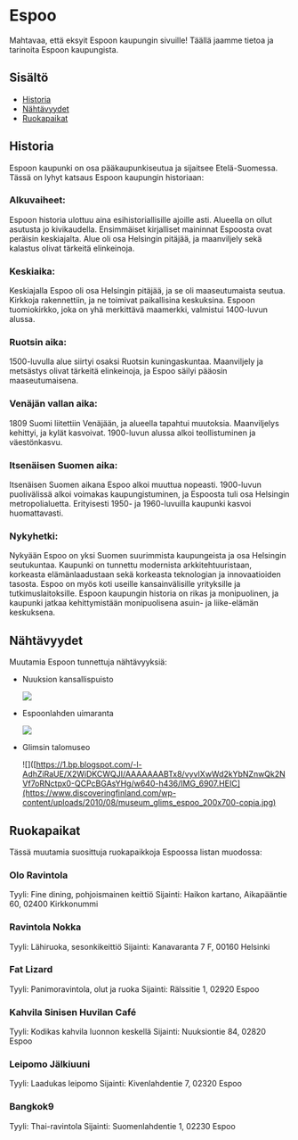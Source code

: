# Espoo

Mahtavaa, että eksyit Espoon kaupungin sivuille! Täällä jaamme tietoa ja tarinoita Espoon kaupungista.

## Sisältö

- [Historia](#historia)
- [Nähtävyydet](#nähtävyydet)
- [Ruokapaikat](#ruokapaikat)

## Historia

Espoon kaupunki on osa pääkaupunkiseutua ja sijaitsee Etelä-Suomessa. Tässä on lyhyt katsaus Espoon kaupungin historiaan:

### Alkuvaiheet:
Espoon historia ulottuu aina esihistoriallisille ajoille asti. Alueella on ollut asutusta jo kivikaudella. Ensimmäiset kirjalliset maininnat Espoosta ovat peräisin keskiajalta. Alue oli osa Helsingin pitäjää, ja maanviljely sekä kalastus olivat tärkeitä elinkeinoja.

### Keskiaika:
Keskiajalla Espoo oli osa Helsingin pitäjää, ja se oli maaseutumaista seutua. Kirkkoja rakennettiin, ja ne toimivat paikallisina keskuksina. Espoon tuomiokirkko, joka on yhä merkittävä maamerkki, valmistui 1400-luvun alussa.

### Ruotsin aika:
1500-luvulla alue siirtyi osaksi Ruotsin kuningaskuntaa. Maanviljely ja metsästys olivat tärkeitä elinkeinoja, ja Espoo säilyi pääosin maaseutumaisena. 
### Venäjän vallan aika:
1809 Suomi liitettiin Venäjään, ja alueella tapahtui muutoksia. Maanviljelys kehittyi, ja kylät kasvoivat. 1900-luvun alussa alkoi teollistuminen ja väestönkasvu.

### Itsenäisen Suomen aika:
Itsenäisen Suomen aikana Espoo alkoi muuttua nopeasti. 1900-luvun puolivälissä alkoi voimakas kaupungistuminen, ja Espoosta tuli osa Helsingin metropolialuetta. Erityisesti 1950- ja 1960-luvuilla kaupunki kasvoi huomattavasti.

### Nykyhetki:
Nykyään Espoo on yksi Suomen suurimmista kaupungeista ja osa Helsingin seutukuntaa. Kaupunki on tunnettu modernista arkkitehtuuristaan, korkeasta elämänlaadustaan sekä korkeasta teknologian ja innovaatioiden tasosta. Espoo on myös koti useille kansainvälisille yrityksille ja tutkimuslaitoksille. Espoon kaupungin historia on rikas ja monipuolinen, ja kaupunki jatkaa kehittymistään monipuolisena asuin- ja liike-elämän keskuksena.

## Nähtävyydet

Muutamia Espoon tunnettuja nähtävyyksiä:

- Nuuksion kansallispuisto
  
  ![](https://52438878c5.clvaw-cdnwnd.com/2151ed1951bed54e23fc52baa4091dcf/200000109-979b9979bd/narahari-k-r-r0aq9pYIadI-unsplash.webp?ph=52438878c5)
- Espoonlahden uimaranta

  ![](https://www.hagerlund.net/sites/default/files/images/uimarannat/Espoo/matinlahti/matinkylan_uimaranta_1.jpg)
- Glimsin talomuseo

  ![]([https://1.bp.blogspot.com/-l-AdhZiRaUE/X2WiDKCWQJI/AAAAAAABTx8/vyvIXwWd2kYbNZnwQk2NVf7oRNctpx0-QCPcBGAsYHg/w640-h436/IMG_6907.HEIC](https://www.discoveringfinland.com/wp-content/uploads/2010/08/museum_glims_espoo_200x700-copia.jpg)

## Ruokapaikat

Tässä muutamia suosittuja ruokapaikkoja Espoossa listan muodossa:

### Olo Ravintola

Tyyli: Fine dining, pohjoismainen keittiö
Sijainti: Haikon kartano, Aikapääntie 60, 02400 Kirkkonummi
### Ravintola Nokka

Tyyli: Lähiruoka, sesonkikeittiö
Sijainti: Kanavaranta 7 F, 00160 Helsinki
### Fat Lizard

Tyyli: Panimoravintola, olut ja ruoka
Sijainti: Rälssitie 1, 02920 Espoo
### Kahvila Sinisen Huvilan Café

Tyyli: Kodikas kahvila luonnon keskellä
Sijainti: Nuuksiontie 84, 02820 Espoo
### Leipomo Jälkiuuni

Tyyli: Laadukas leipomo
Sijainti: Kivenlahdentie 7, 02320 Espoo
### Bangkok9

Tyyli: Thai-ravintola
Sijainti: Suomenlahdentie 1, 02230 Espoo
